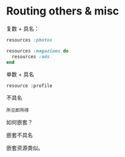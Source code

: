 # Routing others & misc

复数 + 具名：

```ruby
resources :photos

resources :magazines do
  resources :ads
end
```

单数 + 具名

```
resource :profile
```

不具名

```
所见即所得
```

如何嵌套？

嵌套不具名

嵌套资源类似。
